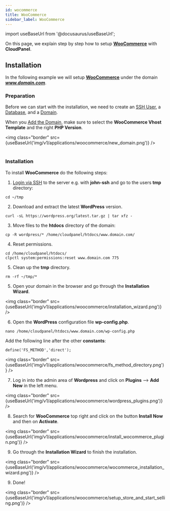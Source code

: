 ```yaml
---
id: wocommerce
title: WooCommerce
sidebar_label: WooCommerce
---
```


import useBaseUrl from '@docusaurus/useBaseUrl';

On this page, we explain step by step how to setup **[WooCommerce](https://woocommerce.com/)** with **CloudPanel**.

## Installation

In the following example we will setup **[WooCommerce](https://woocommerce.com/)** under the domain ***www.domain.com***.

### Preparation

Before we can start with the installation, we need to create an [SSH User](users#adding-a-user), a [Database](databases#adding-a-database), and a [Domain](domains#adding-a-domain).

When you [Add the Domain](domains#adding-a-domain), make sure to select the **WooCommerce Vhost Template** and the right **PHP Version**.

<img class="border" src={useBaseUrl('img/v1/applications/woocommerce/new_domain.png')} /> <br /><br />

### Installation

To install **WooCommerce** do the following steps:

1. [Login via SSH](users#ssh-login) to the server e.g. with **john-ssh** and go to the users **tmp** directory:

```
cd ~/tmp
```

2. Download and extract the latest **WordPress** version.

```
curl -sL https://wordpress.org/latest.tar.gz | tar xfz -
```

3. Move files to the **htdocs** directory of the domain:

```
cp -R wordpress/* /home/cloudpanel/htdocs/www.domain.com/
```

4. Reset permissions.

```
cd /home/cloudpanel/htdocs/
clpctl system:permissions:reset www.domain.com 775
```

5. Clean up the **tmp** directory.

```
rm -rf ~/tmp/*
```

5. Open your domain in the browser and go through the **Installation Wizard**.

<img class="border" src={useBaseUrl('img/v1/applications/woocommerce/installation_wizard.png')} />

6. Open the **WordPress** configuration file **wp-config.php**.

```
nano /home/cloudpanel/htdocs/www.domain.com/wp-config.php
```

Add the following line after the other **constants**:

```
define('FS_METHOD','direct');
```

<img class="border" src={useBaseUrl('img/v1/applications/woocommerce/fs_method_directory.png')} /> 

7. Log in into the admin area of **Wordpress** and click on **Plugins** --> **Add New** in the left menu.

<img class="border" src={useBaseUrl('img/v1/applications/woocommerce/wordpress_plugins.png')} /> 

8. Search for **WooCommerce** top right and click on the button **Install Now** and then on **Activate**.

<img class="border" src={useBaseUrl('img/v1/applications/woocommerce/install_wocommerce_plugin.png')} /> 

9. Go through the **Installation Wizard** to finish the installation.

<img class="border" src={useBaseUrl('img/v1/applications/woocommerce/wocommerce_installation_wizard.png')} /> 

9. Done!

<img class="border" src={useBaseUrl('img/v1/applications/woocommerce/setup_store_and_start_selling.png')} /> 


